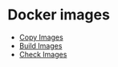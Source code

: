 # Docker images

   * [Copy Images](copy-images.md)
   * [Build Images](build-images.md)
   * [Check Images](check-images.md)